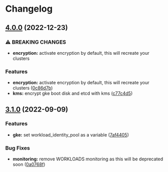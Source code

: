 # Changelog

## [4.0.0](https://github.com/padok-team/terraform-google-gke/compare/v3.1.0...v4.0.0) (2022-12-23)


### ⚠ BREAKING CHANGES

* **encryption:** activate encryption by default, this will recreate your clusters

### Features

* **encryption:** activate encryption by default, this will recreate your clusters ([0c86d7b](https://github.com/padok-team/terraform-google-gke/commit/0c86d7b51d60eead7e32d6fbb76fe155a2fea309))
* **kms:** encrypt gke boot disk and etcd with kms ([c77c4d5](https://github.com/padok-team/terraform-google-gke/commit/c77c4d553d25fff8dff052f2b8904bf436662409))

## [3.1.0](https://github.com/padok-team/terraform-google-gke/compare/v3.0.1...v3.1.0) (2022-09-09)


### Features

* **gke:** set workload_identity_pool as a variable ([7af4405](https://github.com/padok-team/terraform-google-gke/commit/7af440550eff0e5337900c309708c137c1c89f3c))


### Bug Fixes

* **monitoring:** remove WORKLOADS monitoring as this will be deprecated soon ([0a0768f](https://github.com/padok-team/terraform-google-gke/commit/0a0768fd3710e7ad3f805ecb0fe9dcab3c465bc6))
